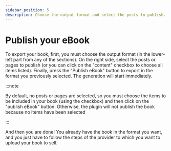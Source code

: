 ```yaml
---
sidebar_position: 5
description: Choose the output format and select the posts to publish. Click the "Publish eBook" button to export in the selected format. The generation will start immediately.
---
```


# Publish your eBook

To export your book, first, you must choose the output format (in the lower-left part from any of the sections). On the right side, select the posts or pages to publish (or you can click on the "content" checkbox to choose all items listed). Finally, press the "Publish eBook" button to export in the format you previously selected. The generation will start immediately.

:::note

By default, no posts or pages are selected, so you must choose the items to be included in your book (using the checkbox) and then click on the "publish eBook" button. Otherwise, the plugin will not publish the book because no items have been selected

:::

And then you are done! You already have the book in the format you want, and you just have to follow the steps of the provider to which you want to upload your book to sell.